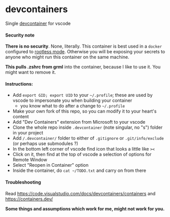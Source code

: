 # devcontainers

Single [devcontainer](https://code.visualstudio.com/docs/devcontainers/containers) for vscode

#### Security note

**There is no security**. None, literally. This container is best used in a `docker` configured
to [rootless mode](https://docs.docker.com/engine/security/rootless/). Otherwise you will be exposing
your secrets to anyone who might run this container on the same machine.

**This pulls .zshrc from grml** into the container, because I like to use it. You might want to remove it.


#### Instructions:
- Add `export GID; export UID` to your `~/.profile`; these are used by vscode to impersonate you when building your container
  - you know what to do after a change to `~/.profile`
- Make your own fork of this repo, so you can modify it to your heart's content
- Add "Dev Containers" extension from Microsoft to your vscode
- Clone the whole repo inside `.devcontainer` (note singular, no "s") folder in your project
- Add `/.devcontainer/` folder to either of `.gitignore` or `.git/info/exclude` (or perhaps use submodules ?)
- In the bottom left corner of vscode find icon that looks a little like `><`
- Click on it, then find at the top of vscode a selection of options for Remote Window
- Select "Reopen in Container" option
- Inside the container, do `cat ~/TODO.txt` and carry on from there


#### Troubleshooting

Read https://code.visualstudio.com/docs/devcontainers/containers and https://containers.dev/

**Some things and assumptions which work for me, might not work for you.**
